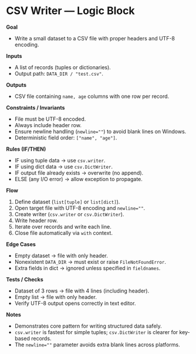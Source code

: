 # CSV Writer — Logic Block

**Goal**  
- Write a small dataset to a CSV file with proper headers and UTF-8 encoding.

**Inputs**  
- A list of records (tuples or dictionaries).  
- Output path: `DATA_DIR / "test.csv"`.

**Outputs**  
- CSV file containing `name, age` columns with one row per record.

**Constraints / Invariants**  
- File must be UTF-8 encoded.  
- Always include header row.  
- Ensure newline handling (`newline=""`) to avoid blank lines on Windows.  
- Deterministic field order: `["name", "age"]`.

**Rules (IF/THEN)**  
- IF using tuple data → use `csv.writer`.  
- IF using dict data → use `csv.DictWriter`.  
- IF output file already exists → overwrite (no append).  
- ELSE (any I/O error) → allow exception to propagate.

**Flow**  
1. Define dataset (`list[tuple]` or `list[dict]`).  
2. Open target file with UTF-8 encoding and `newline=""`.  
3. Create writer (`csv.writer` or `csv.DictWriter`).  
4. Write header row.  
5. Iterate over records and write each line.  
6. Close file automatically via `with` context.

**Edge Cases**  
- Empty dataset → file with only header.  
- Nonexistent `DATA_DIR` → must exist or raise `FileNotFoundError`.  
- Extra fields in dict → ignored unless specified in `fieldnames`.  

**Tests / Checks**  
- Dataset of 3 rows → file with 4 lines (including header).  
- Empty list → file with only header.  
- Verify UTF-8 output opens correctly in text editor.

**Notes**  
- Demonstrates core pattern for writing structured data safely.  
- `csv.writer` is fastest for simple tuples; `csv.DictWriter` is clearer for key-based records.  
- The `newline=""` parameter avoids extra blank lines across platforms.  
